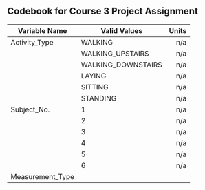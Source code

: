 ## Codebook for Course 3 Project Assignment


|Variable Name    |Valid Values       |Units       |
|-----------------|-------------------|-----------:|
|Activity_Type    |WALKING            |n/a         |
|                 |WALKING_UPSTAIRS   |n/a         |
|                 |WALKING_DOWNSTAIRS |n/a         |
|                 |LAYING             |n/a         |
|                 |SITTING            |n/a         |
|                 |STANDING           |n/a         |
|Subject_No.      |1                  |n/a         |
|                 |2                  |n/a         |
|                 |3                  |n/a         |
|                 |4                  |n/a         |
|                 |5                  |n/a         |
|                 |6                  |n/a         |
|Measurement_Type |